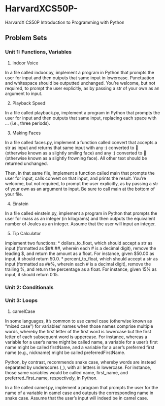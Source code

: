# HarvardXCS50P-
HarvardX CS50P Introduction to Programming with Python


## Problem Sets

### Unit 1: Functions, Variables

1. Indoor Voice
<p>In a file called indoor.py, implement a program in Python that prompts the user for input and then outputs that same input in lowercase.  
Punctuation and whitespace should be outputted unchanged. You’re welcome, but not required, to prompt the user explicitly, as by passing a str of your own as an argument to input.</p>

2. Playback Speed
<p>In a file called playback.py, implement a program in Python that prompts the user for input and then outputs that same input, replacing each space with ... (i.e., three periods).</p>

3. Making Faces
<p>In a file called faces.py, implement a function called convert that accepts a str as input and returns that same input with any :) converted to 🙂 (otherwise known as a slightly smiling face) and any :( converted to 🙁 (otherwise known as a slightly frowning face). All other text should be returned unchanged.

Then, in that same file, implement a function called main that prompts the user for input, calls convert on that input, and prints the result. You’re welcome, but not required, to prompt the user explicitly, as by passing a str of your own as an argument to input. Be sure to call main at the bottom of your file.</p>

4. Einstein
<p>In a file called einstein.py, implement a program in Python that prompts the user for mass as an integer (in kilograms) and then outputs the equivalent number of Joules as an integer. Assume that the user will input an integer.</p>

5. Tip Calculator
<p> implement two functions:
	* dollars_to_float, which should accept a str as input (formatted as $##.##, wherein each # is a decimal digit), remove the leading $, and return the amount as a float. For instance, given $50.00 as input, it should return 50.0.
	* percent_to_float, which should accept a str as input (formatted as ##%, wherein each # is a decimal digit), remove the trailing %, and return the percentage as a float. For instance, given 15% as input, it should return 0.15.
</p>

### Unit 2: Conditionals

### Unit 3: Loops

1. camelCase
<p>In some languages, it’s common to use camel case (otherwise known as “mixed case”) for variables’ names when those names comprise multiple words, whereby the first letter of the first word is lowercase but the first letter of each subsequent word is uppercase. For instance, whereas a variable for a user’s name might be called name, a variable for a user’s first name might be called firstName, and a variable for a user’s preferred first name (e.g., nickname) might be called preferredFirstName.</p>

Python, by contrast, recommends snake case, whereby words are instead separated by underscores (_), with all letters in lowercase. For instance, those same variables would be called name, first_name, and preferred_first_name, respectively, in Python.

In a file called camel.py, implement a program that prompts the user for the name of a variable in camel case and outputs the corresponding name in snake case. Assume that the user’s input will indeed be in camel case.